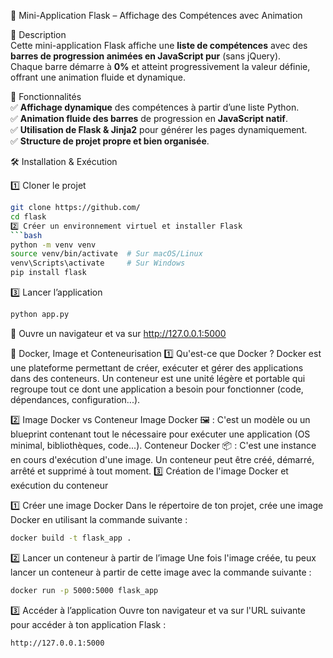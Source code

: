 🎯 Mini-Application Flask – Affichage des Compétences avec Animation  

📌 Description  
Cette mini-application Flask affiche une **liste de compétences** avec des **barres de progression animées en JavaScript pur** (sans jQuery).  
Chaque barre démarre à **0%** et atteint progressivement la valeur définie, offrant une animation fluide et dynamique.  


🚀 Fonctionnalités  
✅ **Affichage dynamique** des compétences à partir d’une liste Python.  
✅ **Animation fluide des barres** de progression en **JavaScript natif**.  
✅ **Utilisation de Flask & Jinja2** pour générer les pages dynamiquement.  
✅ **Structure de projet propre et bien organisée**.  


🛠️ Installation & Exécution

1️⃣ Cloner le projet
```bash
git clone https://github.com/
cd flask
2️⃣ Créer un environnement virtuel et installer Flask
```bash
python -m venv venv
source venv/bin/activate  # Sur macOS/Linux
venv\Scripts\activate     # Sur Windows
pip install flask
```
3️⃣ Lancer l’application
```bash
python app.py
```
📌 Ouvre un navigateur et va sur http://127.0.0.1:5000

🐳 Docker, Image et Conteneurisation
1️⃣ Qu'est-ce que Docker ?
Docker est une plateforme permettant de créer, exécuter et gérer des applications dans des conteneurs. Un conteneur est une unité légère et portable qui regroupe tout ce dont une application a besoin pour fonctionner (code, dépendances, configuration...).

2️⃣ Image Docker vs Conteneur
Image Docker 🖼️ : C'est un modèle ou un blueprint contenant tout le nécessaire pour exécuter une application (OS minimal, bibliothèques, code...).
Conteneur Docker 📦 : C'est une instance en cours d'exécution d'une image. Un conteneur peut être créé, démarré, arrêté et supprimé à tout moment.
3️⃣ Création de l'image Docker et exécution du conteneur

1️⃣ Créer une image Docker
Dans le répertoire de ton projet, crée une image Docker en utilisant la commande suivante :
```bash
docker build -t flask_app .
```
2️⃣ Lancer un conteneur à partir de l’image
Une fois l'image créée, tu peux lancer un conteneur à partir de cette image avec la commande suivante :
```bash
docker run -p 5000:5000 flask_app
```
3️⃣ Accéder à l’application
Ouvre ton navigateur et va sur l'URL suivante pour accéder à ton application Flask :
```bash
http://127.0.0.1:5000
```







